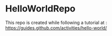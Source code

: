 # HelloWorldRepo
This repo is created while following a tutorial at : https://guides.github.com/activities/hello-world/
